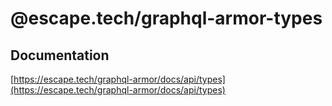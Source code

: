 # @escape.tech/graphql-armor-types

## Documentation

[https://escape.tech/graphql-armor/docs/api/types](https://escape.tech/graphql-armor/docs/api/types)
